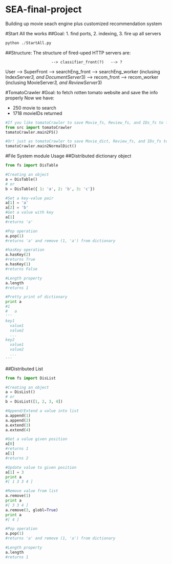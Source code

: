 # SEA-final-project
Building up movie seach engine plus customized recommendation system

#Start All the works
##Goal: 1. find ports, 2. indexing, 3. fire up all servers
```python
python ./StartAll.py

```
##Structure:
The structure of fired-uped HTTP servers are:

                        --> classifier_front(?)   --> ?
User --> SuperFront     --> searchEng_front       --> searchEng_worker (inclusing IndexServer*3, and DocumentServer*3)
                        --> recom_front           --> recom_worker (inclusing MovieServer*3, and ReviewServer*3)

#TomatoCrawler
#Goal: to fetch rotten tomato website and save the info properly
Now we have:
- 250 movie to search
- 1718 movieIDs returned
```python
#If you like tomatoCrawler to save Movie_fs, Review_fs, and IDs_fs to file system
from src import tomatoCrawler
tomatoCrawler.main2FS()

#Or! just as tomatoCrawler to save Movie_dict, Review_fs, and IDs_fs to ./constants as pickle files
tomatoCrawler.main2NormalDict()
```


#File System module Usage
##Distributed dictionary object
```python
from fs import DisTable

#Creating an object
a = DisTable()
# or
b = DisTable({ 1: 'a', 2: 'b', 3: 'c'})

#Set a key-value pair
a[1] = 'a'
a[2] = 'b'
#Get a value with key
a[1]
#returns 'a'

#Pop operation
a.pop(1)
#returns 'a' and remove (1, 'a') from dictionary

#hasKey operation
a.hasKey(2)
#returns True
a.hasKey(1)
#returns False

#Length property
a.length
#returns 1

#Pretty print of dictionary
print a
#1
#   a
'''
key1
  value1
  value2
  ...
key2
  value1
  value2
  ...
'''
```

##Distributed List
```python
from fs import DisList

#Creating an object
a = DisList()
# or
b = DisList([1, 2, 3, 4])

#Append/Extend a value into list
a.append(1)
a.append(2)
a.extend(3)
a.extend(4)

#Get a value given position
a[0]
#returns 1
a[1]
#returns 2

#Update value to given position
a[1] = 3
print a
#[ 1 3 3 4 ]

#Remove value from list
a.remove(1)
print a
#[ 3 3 4 ]
a.remove(3, globl=True)
print a
#[ 4 ]

#Pop operation
a.pop(1)
#returns 'a' and remove (1, 'a') from dictionary

#Length property
a.length
#returns 1
```

